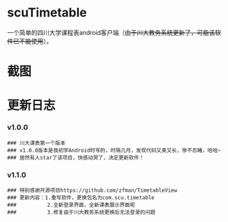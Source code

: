 # scuTimetable
一个简单的四川大学课程表android客户端（~~由于川大教务系统更新了，可能该软件已不能使用~~）。

# 截图



# 更新日志
### v1.0.0
    ### 川大课表第一个版本
    ### v1.0.0版本是我初学Android时写的，时隔几月，发现代码又臭又长，惨不忍睹，哈哈~
    ### 居然有人star了该项目，快感动哭了，决定更新软件！
    
### v1.1.0
    ### 特别感谢开源项目https://github.com/zfman/TimetableView
    ### 更新内容：1.重写软件，更换包名为com.scu.timetable
    ###          2.全新登录界面，全新课表展示界面呢
    ###          3.修复由于川大教务系统更换后无法登录的问题

